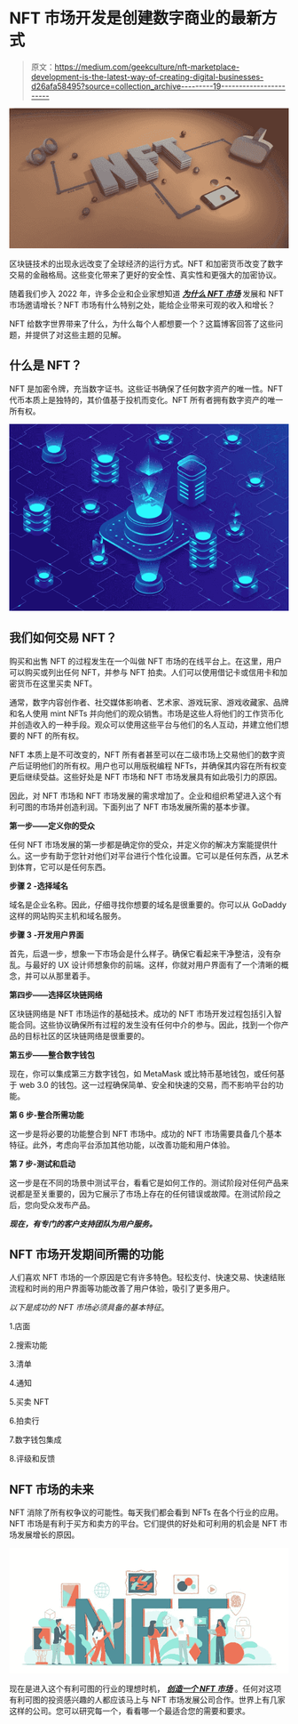 # NFT 市场开发是创建数字商业的最新方式

> 原文：<https://medium.com/geekculture/nft-marketplace-development-is-the-latest-way-of-creating-digital-businesses-d26afa58495?source=collection_archive---------19----------------------->

![](img/b90ef9981fab31b0667efe9753e8b245.png)

区块链技术的出现永远改变了全球经济的运行方式。NFT 和加密货币改变了数字交易的金融格局。这些变化带来了更好的安全性、真实性和更强大的加密协议。

随着我们步入 2022 年，许多企业和企业家想知道 [***为什么 NFT 市场***](https://www.blockchainappfactory.com/nft-marketplace-development?utm_source=Geek+Culture&utm_medium=09-05-2022&utm_campaign=VishnuK) 发展和 NFT 市场邀请增长？NFT 市场有什么特别之处，能给企业带来可观的收入和增长？

NFT 给数字世界带来了什么，为什么每个人都想要一个？这篇博客回答了这些问题，并提供了对这些主题的见解。

## 什么是 NFT？

NFT 是加密令牌，充当数字证书。这些证书确保了任何数字资产的唯一性。NFT 代币本质上是独特的，其价值基于投机而变化。NFT 所有者拥有数字资产的唯一所有权。

![](img/5fa5d9dab3279240cd22a753bc1bc49e.png)

## 我们如何交易 NFT？

购买和出售 NFT 的过程发生在一个叫做 NFT 市场的在线平台上。在这里，用户可以购买或列出任何 NFT，并参与 NFT 拍卖。人们可以使用借记卡或信用卡和加密货币在这里买卖 NFT。

通常，数字内容创作者、社交媒体影响者、艺术家、游戏玩家、游戏收藏家、品牌和名人使用 mint NFTs 并向他们的观众销售。市场是这些人将他们的工作货币化并创造收入的一种手段。观众可以使用这些平台与他们的名人互动，并建立他们想要的 NFT 的所有权。

NFT 本质上是不可改变的，NFT 所有者甚至可以在二级市场上交易他们的数字资产后证明他们的所有权。用户也可以用版税编程 NFTs，并确保其内容在所有权变更后继续受益。这些好处是 NFT 市场和 NFT 市场发展具有如此吸引力的原因。

因此，对 NFT 市场和 NFT 市场发展的需求增加了。企业和组织希望进入这个有利可图的市场并创造利润。下面列出了 NFT 市场发展所需的基本步骤。

**第一步——定义你的受众**

任何 NFT 市场发展的第一步都是确定你的受众，并定义你的解决方案能提供什么。这一步有助于您针对他们对平台进行个性化设置。它可以是任何东西，从艺术到体育，它可以是任何东西。

**步骤 2 -选择域名**

域名是企业名称。因此，仔细寻找你想要的域名是很重要的。你可以从 GoDaddy 这样的网站购买主机和域名服务。

**步骤 3 -开发用户界面**

首先，后退一步，想象一下市场会是什么样子。确保它看起来干净整洁，没有杂乱。与最好的 UX 设计师想象你的前端。这样，你就对用户界面有了一个清晰的概念，并可以从那里着手。

**第四步——选择区块链网络**

区块链网络是 NFT 市场运作的基础技术。成功的 NFT 市场开发过程包括引入智能合同。这些协议确保所有过程的发生没有任何中介的参与。因此，找到一个你产品的目标社区的区块链网络是很重要的。

**第五步——整合数字钱包**

现在，你可以集成第三方数字钱包，如 MetaMask 或比特币基地钱包，或任何基于 web 3.0 的钱包。这一过程确保简单、安全和快速的交易，而不影响平台的功能。

**第 6 步-整合所需功能**

这一步是将必要的功能整合到 NFT 市场中。成功的 NFT 市场需要具备几个基本特征。此外，考虑向平台添加其他功能，以改善功能和用户体验。

**第 7 步-测试和启动**

这一步是在不同的场景中测试平台，看看它是如何工作的。测试阶段对任何产品来说都是至关重要的，因为它展示了市场上存在的任何错误或故障。在测试阶段之后，您向受众发布产品。

***现在，有专门的客户支持团队为用户服务。***

## NFT 市场开发期间所需的功能

人们喜欢 NFT 市场的一个原因是它有许多特色。轻松支付、快速交易、快速结账流程和时尚的用户界面等功能改善了用户体验，吸引了更多用户。

*以下是成功的 NFT 市场必须具备的基本特征*。

1.店面

2.搜索功能

3.清单

4.通知

5.买卖 NFT

6.拍卖行

7.数字钱包集成

8.评级和反馈

## NFT 市场的未来

NFT 消除了所有权争议的可能性。每天我们都会看到 NFTs 在各个行业的应用。NFT 市场是有利于买方和卖方的平台。它们提供的好处和可利用的机会是 NFT 市场发展增长的原因。

![](img/ca81c0649d3506a18d4753e379e22d90.png)

现在是进入这个有利可图的行业的理想时机， [***创造一个 NFT 市场***](https://www.blockchainappfactory.com/nft-marketplace-development?utm_source=Geek+Culture&utm_medium=09-05-2022&utm_campaign=VishnuK) 。任何对这项有利可图的投资感兴趣的人都应该马上与 NFT 市场发展公司合作。世界上有几家这样的公司。您可以研究每一个，看看哪一个最适合您的需要和要求。